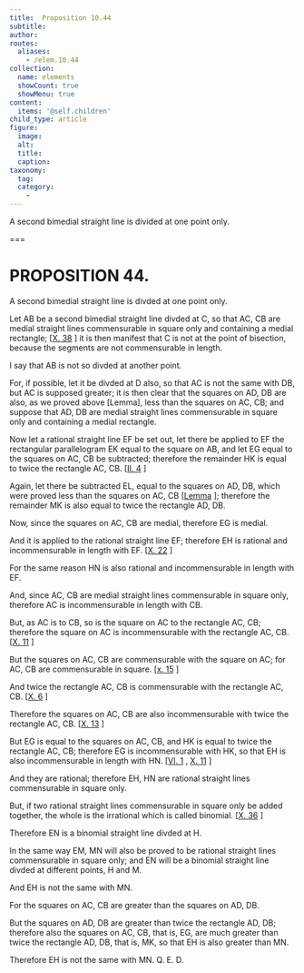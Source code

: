```yaml
---
title:  Proposition 10.44
subtitle: 
author:
routes:
  aliases:
    - /elem.10.44
collection:
  name: elements
  showCount: true
  showMenu: true
content:
  items: '@self.children'
child_type: article
figure:
  image:
  alt:
  title:
  caption:
taxonomy:
  tag:
  category:
    - 
---
```


<p><hi rend="ital">A second bimedial straight line is divided at one point only</hi>. </p>

===

<h1>PROPOSITION 44.</h1>
<p><span class="ital">A second bimedial straight line is divded at one point only</span>. </p>

<p>Let <span class="ital">AB</span> be a second bimedial straight line divded at <span class="ital">C</span>, so that <span class="ital">AC</span>, <span class="ital">CB</span> are medial straight lines commensurable in square only and containing a medial rectangle; [<a href="/elem.10.38">X. 38</a>
] it is then manifest that <span class="ital">C</span> is not at the point of bisection, because the segments are not commensurable in length. </p>

<p>I say that <span class="ital">AB</span> is not so divded at another point. 
      </p>

<p>For, if possible, let it be divded at <span class="ital">D</span> also, so that <span class="ital">AC</span> is not the same with <span class="ital">DB</span>, but <span class="ital">AC</span> is supposed greater; it is then clear that the squares on <span class="ital">AD</span>, <span class="ital">DB</span> are also, as we proved above [Lemma], less than the squares on <span class="ital">AC</span>, <span class="ital">CB</span>; and suppose that <span class="ital">AD</span>, <span class="ital">DB</span> are medial straight lines commensurable in square only and containing a medial rectangle. </p>

<p>Now let a rational straight line <span class="ital">EF</span> be set out, let there be applied to <span class="ital">EF</span> the rectangular parallelogram <span class="ital">EK</span> equal to the square on <span class="ital">AB</span>, and let <span class="ital">EG</span> equal to the squares on <span class="ital">AC</span>, <span class="ital">CB</span> be subtracted; therefore the remainder <span class="ital">HK</span> is equal to twice the rectangle <span class="ital">AC</span>, <span class="ital">CB</span>. [<a href="/elem.2.4">II. 4</a>
] </p>

<p>Again, let there be subtracted <span class="ital">EL</span>, equal to the squares on <span class="ital">AD</span>, <span class="ital">DB</span>, which were proved less than the squares on <span class="ital">AC</span>, <span class="ital">CB</span> [<a href="/elem.10.41.l.1">Lemma</a>
]; <pb n="96"/>therefore the remainder <span class="ital">MK</span> is also equal to twice the rectangle <span class="ital">AD</span>, <span class="ital">DB</span>. </p>

<p>Now, since the squares on <span class="ital">AC</span>, <span class="ital">CB</span> are medial, therefore <span class="ital">EG</span> is medial. </p>

<p>And it is applied to the rational straight line <span class="ital">EF</span>; therefore <span class="ital">EH</span> is rational and incommensurable in length with <span class="ital">EF</span>. [<a href="/elem.10.22">X. 22</a>
] </p>

<p>For the same reason <span class="ital">HN</span> is also rational and incommensurable in length with <span class="ital">EF</span>. </p>

<p>And, since <span class="ital">AC</span>, <span class="ital">CB</span> are medial straight lines commensurable in square only, therefore <span class="ital">AC</span> is incommensurable in length with <span class="ital">CB</span>. </p>

<p>But, as <span class="ital">AC</span> is to <span class="ital">CB</span>, so is the square on <span class="ital">AC</span> to the rectangle <span class="ital">AC</span>, <span class="ital">CB</span>; therefore the square on <span class="ital">AC</span> is incommensurable with the rectangle <span class="ital">AC</span>, <span class="ital">CB</span>. [<a href="/elem.10.11">X. 11</a>
] </p>

<p>But the squares on <span class="ital">AC</span>, <span class="ital">CB</span> are commensurable with the square on <span class="ital">AC</span>; for <span class="ital">AC</span>, <span class="ital">CB</span> are commensurable in square. [<a href="/elem.10.15">x. 15</a>
] </p>

<p>And twice the rectangle <span class="ital">AC</span>, <span class="ital">CB</span> is commensurable with the rectangle <span class="ital">AC</span>, <span class="ital">CB</span>. [<a href="/elem.10.6">X. 6</a>
] </p>

<p>Therefore the squares on <span class="ital">AC</span>, <span class="ital">CB</span> are also incommensurable with twice the rectangle <span class="ital">AC</span>, <span class="ital">CB</span>. [<a href="/elem.10.13">X. 13</a>
] </p>

<p>But <span class="ital">EG</span> is equal to the squares on <span class="ital">AC</span>, <span class="ital">CB</span>, and <span class="ital">HK</span> is equal to twice the rectangle <span class="ital">AC</span>, <span class="ital">CB</span>; therefore <span class="ital">EG</span> is incommensurable with <span class="ital">HK</span>, so that <span class="ital">EH</span> is also incommensurable in length with <span class="ital">HN</span>. [<a href="/elem.6.1">VI. 1</a>
, <a href="/elem.10.11">X. 11</a>
] </p>

<p>And they are rational; therefore <span class="ital">EH</span>, <span class="ital">HN</span> are rational straight lines commensurable in square only. </p>

<p>But, if two rational straight lines commensurable in square only be added together, the whole is the irrational which is called binomial. [<a href="/elem.10.36">X. 36</a>
] </p>

<p>Therefore <span class="ital">EN</span> is a binomial straight line divded at <span class="ital">H</span>. </p>

<p>In the same way <span class="ital">EM</span>, <span class="ital">MN</span> will also be proved to be rational straight lines commensurable in square only; and <span class="ital">EN</span> will be a binomial straight line divded at different points, <span class="ital">H</span> and <span class="ital">M</span>. <pb n="97"/></p>

<p>And <span class="ital">EH</span> is not the same with <span class="ital">MN</span>. </p>

<p>For the squares on <span class="ital">AC</span>, <span class="ital">CB</span> are greater than the squares on <span class="ital">AD</span>, <span class="ital">DB</span>. </p>

<p>But the squares on <span class="ital">AD</span>, <span class="ital">DB</span> are greater than twice the rectangle <span class="ital">AD</span>, <span class="ital">DB</span>; therefore also the squares on <span class="ital">AC</span>, <span class="ital">CB</span>, that is, <span class="ital">EG</span>, are much greater than twice the rectangle <span class="ital">AD</span>, <span class="ital">DB</span>, that is, <span class="ital">MK</span>, so that <span class="ital">EH</span> is also greater than <span class="ital">MN</span>. </p>

<p>Therefore <span class="ital">EH</span> is not the same with <span class="ital">MN</span>. Q. E. D.</p>
